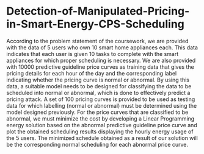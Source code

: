 # Detection-of-Manipulated-Pricing-in-Smart-Energy-CPS-Scheduling
According to the problem statement of the coursework, we are provided with the data of 5 users who own 10 smart home appliances each. This data indicates that each user is given 10 tasks to complete with the smart appliances for which proper scheduling is necessary. We are also provided with 10000 predictive guideline price curves as training data that gives the pricing details for each hour of the day and the corresponding label indicating whether the pricing curve is normal or abnormal. By using this data, a suitable model needs to be designed for classifying the data to be scheduled into normal or abnormal, which is done to effectively predict a pricing attack. A set of 100 pricing curves is provided to be used as testing data for which labelling (normal or abnormal) must be determined using the model designed previously. For the price curves that are classified to be abnormal, we must minimize the cost by developing a Linear Programming energy solution based on the abnormal predictive guideline price curve and plot the obtained scheduling results displaying the hourly energy usage of the 5 users. The minimized schedule obtained as a result of our solution will be the corresponding normal scheduling for each abnormal price curve. 
